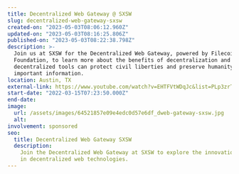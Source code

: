 ```yaml
---
title: Decentralized Web Gateway @ SXSW
slug: decentralized-web-gateway-sxsw
created-on: "2023-05-03T08:06:12.960Z"
updated-on: "2023-05-03T08:16:25.806Z"
published-on: "2023-05-03T08:22:38.798Z"
description: >-
  Join us at SXSW for the Decentralized Web Gateway, powered by Filecoin
  Foundation, to learn more about the benefits of decentralization and how these
  decentralized tools can protect civil liberties and preserve humanity’s most
  important information.
location: Austin, TX
external-link: https://www.youtube.com/watch?v=EHTFVtWDqJc&list=PLp3zrT1ewY0mvhUc7bvG2tsqHXYCukS9y
start-date: "2022-03-15T07:23:50.000Z"
end-date:
image:
  url: /assets/images/64521857e09e4edc0d57e6df_dweb-gateway-sxsw.jpg
  alt:
involvement: sponsored
seo:
  title: Decentralized Web Gateway SXSW
  description:
    Join the Decentralized Web Gateway at SXSW to explore the innovations
    in decentralized web technologies.
---
```


